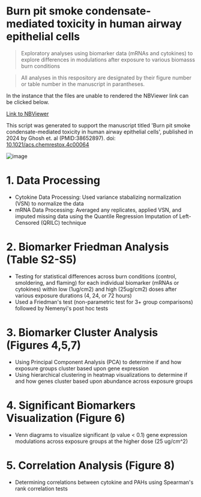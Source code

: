 # Burn pit smoke condensate-mediated toxicity in human airway epithelial cells 

> Exploratory analyses using biomarker data (mRNAs and cytokines) to explore differences in modulations after exposure to various biomasss burn conditions

> All analyses in this respository are designated by their figure number or table number in the manuscript in parantheses.

In the instance that the files are unable to rendered the NBViewer link can be clicked below.

[Link to NBViewer](https://nbviewer.org/github/UNC-CEMALB/Burn-pit-smoke-condensate-mediated-toxicity-in-human-airway-epithelial-cells-/tree/main/)

This script was generated to support the manuscript titled 'Burn pit smoke condensate-mediated toxicity in human airway epithelial cells', published in 2024 by Ghosh et. al (PMID:38652897). doi: [10.1021/acs.chemrestox.4c00064](https://pubs.acs.org/doi/10.1021/acs.chemrestox.4c00064)

![image](https://github.com/UNC-CEMALB/Burn-pit-smoke-condensate-mediated-toxicity-in-human-airway-epithelial-cells-/assets/69641855/fd33457d-0822-4788-91fc-ffbe044d2a6b)

# 1. Data Processing
- Cytokine Data Processing: Used variance stabalizing normalization (VSN) to normalize the data
- mRNA Data Processing: Averaged any replicates, applied VSN, and imputed missing data using the Quantile Regression Imputation of Left-Censored (QRILC) technique

# 2. Biomarker Friedman Analysis (Table S2-S5)
- Testing for statistical differences across burn conditions (control, smoldering, and flaming) for each individual biomarker (mRNAs or cytokines) within low (1ug/cm2) and high (25ug/cm2) doses after various exposure durations (4, 24, or 72 hours)
- Used a Friedman's test (non-parametric test for 3+ group comparisons) followed by Nemenyi's post hoc tests

# 3. Biomarker Cluster Analysis (Figures 4,5,7)
- Using Principal Component Analysis (PCA) to determine if and how exposure groups cluster based upon gene expression
- Using hierarchical clustering in heatmap visualizations to determine if and how genes cluster based upon abundance across exposure groups

# 4. Significant Biomarkers Visualization (Figure 6)
- Venn diagrams to visualize significant (p value < 0.1) gene expression modulations across exposure groups at the higher dose (25 ug/cm^2)

# 5. Correlation Analysis (Figure 8)
- Determining correlations between cytokine and PAHs using Spearman's rank correlation tests
